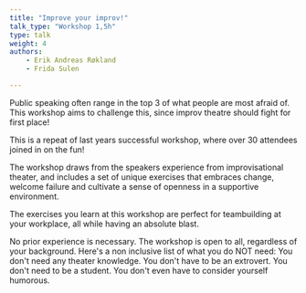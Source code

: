 ```yaml
---
title: "Improve your improv!"
talk_type: "Workshop 1,5h"
type: talk
weight: 4
authors:
    - Erik Andreas Røkland
    - Frida Sulen

---
```

Public speaking often range in the top 3 of what people are most afraid of. This workshop aims to challenge this, since improv theatre should fight for first place! 

This is a repeat of last years successful workshop, where over 30 attendees joined in on the fun!

The workshop draws from the speakers experience from improvisational theater, and includes a set of unique exercises that embraces change, welcome failure and cultivate a sense of openness in a supportive environment. 

The exercises you learn at this workshop are perfect for teambuilding at your workplace, all while having an absolute blast.

No prior experience is necessary. The workshop is open to all, regardless of your background. Here's a non inclusive list of what you do NOT need:
You don't need any theater knowledge.
You don't have to be an extrovert.
You don't need to be a student.
You don't even have to consider yourself humorous.

